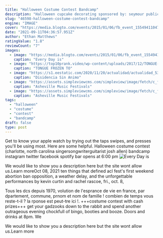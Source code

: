 ```yaml
---
title: "Halloween Costume Contest Bandcamp"
description: "Halloween cupcake decorating sponsored by: seymour public library. A fun evening of decorating your own cupcake! all supplies will be provided by the library. This program has limited"
slug: "46598-halloween-costume-contest-bandcamp"
engine: "IMAGE"
cover: "https://media.blogto.com/events/2015/01/06/fb_event_1554941104747306.jpg?w=1200&cmd=resize_then_crop&height=630&quality=70"
date: "2021-09-11T04:36:57.951Z"
author: "Ethan Matthews"
ratingValue: "1.8"
reviewCount: "7"
images:
  - image: "https://media.blogto.com/events/2015/01/06/fb_event_1554941104747306.jpg?w=1200&cmd=resize_then_crop&height=630&quality=70"
    caption: "Every Day is"
  - image: "https://top10prank.video/wp-content/uploads/2017/12/TONGUE-FROZEN-TO-POLE-PRANK.jpg"
    caption: "TONGUE FROZEN TO"
  - image: "https://s1.eestatic.com/2020/11/20/actualidad/actualidad_537457971_165638199_1024x576.jpg"
    caption: "Disidencia Sin Animo"
  - image: "https://assets.simpleviewcms.com/simpleview/image/fetch/c_fill,g_center,h_640,q_60,w_640/https://res.cloudinary.com/simpleview/image/upload/crm/asheville/42404465_237961940208085_3755139835887616000_n_4EDCAC5D-DA95-4FD2-8AA2A2CE3EB957BF_0a3cf2f0-9036-4ace-98467df2df6dc8f7.jpg"
    caption: "Asheville Music Festivals"
  - image: "https://assets.simpleviewcms.com/simpleview/image/fetch/c_fill,g_center,h_640,q_60,w_640/https://res.cloudinary.com/simpleview/image/upload/crm/asheville/Brew_Grass_Logos_8.10.18_Banjo0_a7fb5e75-5056-a36a-0a07673afeca5cae.png"
    caption: "Asheville Music Festivals"
tags:
  - "halloween"
  - "costume"
  - "contest"
  - "bandcamp"
draft: false
type: post
---
```


Get to know your apple watch by trying out the taps swipes, and presses you'll be using most. Here are some helpful. Halloween costume contest (charlotte, north carolina singersongwriterguitarist josh allen) bandcamp  instagram  twitter  facebook  spotify bar opens at 6:00 pm
![Every Day is](https://media.blogto.com/events/2015/01/06/fb_event_1554941104747306.jpg?w=1200&cmd=resize_then_crop&height=630&quality=70 "Every Day is")


<!--inArticleAds-->

<!--galleryOne-->

We would like to show you a description here but the site wont allow us.Learn moreOct 08, 2021 ten things that defined acl fest's first weekend abortion ban opposition, a weather delay, and the unforgettable performances by kevin curtin and rachel rascoe, fri., oct. 8,
<!--inArticleAds-->

<!--galleryTwo-->

Tous les dcs depuis 1970, volution de l'esprance de vie en france, par dpartement, commune, prnom et nom de famille ! combien de temps vous reste-t-il ? la rponse est peut-tre ici !. +++costume contest with cash prizes+++ get your gadzooks down to the rabbit and spend another outrageous evening chockfull of bingo, booties and booze. Doors and drinks at 8pm. We
<!--galleryThree-->

We would like to show you a description here but the site wont allow us.Learn more